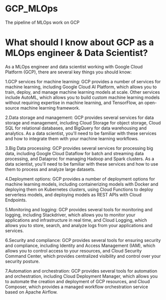 # GCP_MLOps
The pipeline of MLOps work on GCP

# What should I know about GCP as a MLOps engineer & Data Scientist?

As a MLOps engineer and data scientist working with Google Cloud Platform (GCP), there are several key things you should know:

1.GCP services for machine learning: GCP provides a number of services for machine learning, including Google Cloud AI Platform, which allows you to train, deploy, and manage machine learning models at scale. Other services include AutoML, which allows you to build custom machine learning models without requiring expertise in machine learning, and TensorFlow, an open-source machine learning framework.

2.Data storage and management: GCP provides several services for data storage and management, including Cloud Storage for object storage, Cloud SQL for relational databases, and BigQuery for data warehousing and analytics. As a data scientist, you'll need to be familiar with these services and how to integrate them with your machine learning workflows.

3.Big Data processing: GCP provides several services for processing big data, including Google Cloud Dataflow for batch and streaming data processing, and Dataproc for managing Hadoop and Spark clusters. As a data scientist, you'll need to be familiar with these services and how to use them to process and analyze large datasets.

4.Deployment options: GCP provides a number of deployment options for machine learning models, including containerizing models with Docker and deploying them on Kubernetes clusters, using Cloud Functions to deploy serverless models, and deploying models as REST APIs with Cloud Endpoints.

5.Monitoring and logging: GCP provides several tools for monitoring and logging, including Stackdriver, which allows you to monitor your applications and infrastructure in real time, and Cloud Logging, which allows you to store, search, and analyze logs from your applications and services.

6.Security and compliance: GCP provides several tools for ensuring security and compliance, including Identity and Access Management (IAM), which allows you to control access to your resources, and Cloud Security Command Center, which provides centralized visibility and control over your security posture.

7.Automation and orchestration: GCP provides several tools for automation and orchestration, including Cloud Deployment Manager, which allows you to automate the creation and deployment of GCP resources, and Cloud Composer, which provides a managed workflow orchestration service based on Apache Airflow.